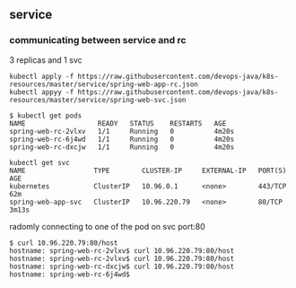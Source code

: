 ## service 

### communicating between service and rc

3 replicas and 1 svc
```
kubectl apply -f https://raw.githubusercontent.com/devops-java/k8s-resources/master/service/spring-web-app-rc.json
kubectl appyy -f https://raw.githubusercontent.com/devops-java/k8s-resources/master/service/spring-web-svc.json
```

````
$ kubectl get pods
NAME                  READY   STATUS    RESTARTS   AGE
spring-web-rc-2vlxv   1/1     Running   0          4m20s
spring-web-rc-6j4wd   1/1     Running   0          4m20s
spring-web-rc-dxcjw   1/1     Running   0          4m20s
````

```
kubectl get svc
NAME                 TYPE        CLUSTER-IP     EXTERNAL-IP   PORT(S)   AGE
kubernetes           ClusterIP   10.96.0.1      <none>        443/TCP   62m
spring-web-app-svc   ClusterIP   10.96.220.79   <none>        80/TCP    3m13s
```

radomly connecting to one of the pod on svc port:80
````
$ curl 10.96.220.79:80/host
hostname: spring-web-rc-2vlxv$ curl 10.96.220.79:80/host
hostname: spring-web-rc-2vlxv$ curl 10.96.220.79:80/host
hostname: spring-web-rc-dxcjw$ curl 10.96.220.79:80/host
hostname: spring-web-rc-6j4wd$
````

